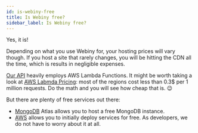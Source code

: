 ```yaml
---
id: is-webiny-free
title: Is Webiny free?
sidebar_label: Is Webiny free?
---
```


Yes, it is! 

Depending on what you use Webiny for, your hosting prices will vary though. If you host a site that rarely changes, you will be hitting the CDN all the time, which is results in negligible expenses.

[Our API](/docs/deep-dive/architecture/api) heavily employs AWS Lambda Functions. It might be worth taking a look at [AWS Labmda Pricing](https://aws.amazon.com/lambda/pricing/): most of the regions cost less than 0.3$ per 1 million requests. Do the math and you will see how cheap that is. 😉

But there are plenty of free services out there:
- [MongoDB](https://www.mongodb.com/cloud/atlas) Atlas allows you to host a free MongoDB instance.
- [AWS](https://aws.amazon.com/) allows you to initially deploy services for free. As developers, we do not have to worry about it at all.